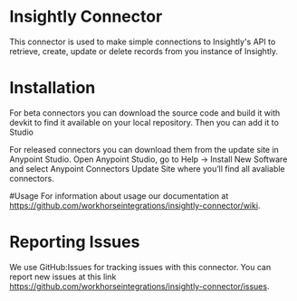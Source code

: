 # Insightly Connector

This connector is used to make simple connections to Insightly's API to retrieve, create, update or delete records from you instance of Insightly.

# Installation 
For beta connectors you can download the source code and build it with devkit to find it available on your local repository. Then you can add it to Studio

For released connectors you can download them from the update site in Anypoint Studio. 
Open Anypoint Studio, go to Help → Install New Software and select Anypoint Connectors Update Site where you’ll find all avaliable connectors.

#Usage
For information about usage our documentation at https://github.com/workhorseintegrations/insightly-connector/wiki.

# Reporting Issues
We use GitHub:Issues for tracking issues with this connector. You can report new issues at this link https://github.com/workhorseintegrations/insightly-connector/issues.